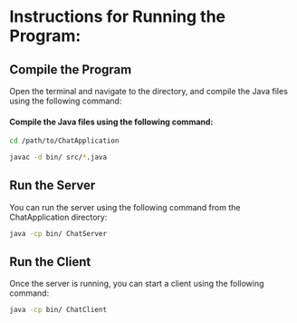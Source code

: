# Instructions for Running the Program:

## Compile the Program
Open the terminal and navigate to the directory, and compile the Java files using the following command:

#### Compile the Java files using the following command:

```bash
cd /path/to/ChatApplication

javac -d bin/ src/*.java
```

## Run the Server
You can run the server using the following command from the ChatApplication directory:

```bash
java -cp bin/ ChatServer
```

## Run the Client
Once the server is running, you can start a client using the following command:

```bash
java -cp bin/ ChatClient
```
